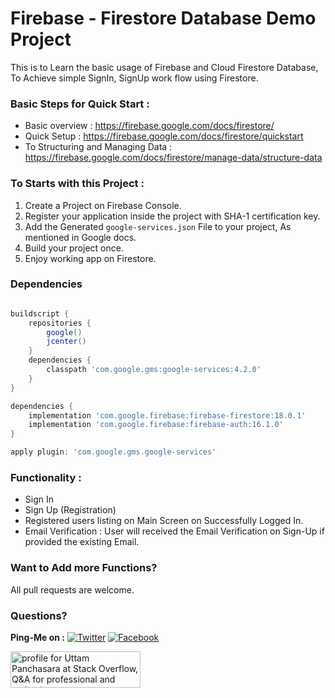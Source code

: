 # Firebase - Firestore Database Demo Project
This is to Learn the basic usage of Firebase and Cloud Firestore Database, To Achieve simple SignIn, SignUp work flow using Firestore.

### Basic Steps for Quick Start :
- Basic overview : https://firebase.google.com/docs/firestore/
- Quick Setup : https://firebase.google.com/docs/firestore/quickstart
- To Structuring and Managing Data : https://firebase.google.com/docs/firestore/manage-data/structure-data

### To Starts with this Project :
1. Create a Project on Firebase Console.
2. Register your application inside the project with SHA-1 certification key.
3. Add the Generated `google-services.json` File to your project, As mentioned in Google docs.
4. Build your project once.
5. Enjoy working app on Firestore.

### Dependencies

```gradle

buildscript {
    repositories {
        google()
        jcenter()
    }
    dependencies {
        classpath 'com.google.gms:google-services:4.2.0'
    }
}

dependencies {
    implementation 'com.google.firebase:firebase-firestore:18.0.1'
    implementation 'com.google.firebase:firebase-auth:16.1.0'
}

apply plugin: 'com.google.gms.google-services'

```

### Functionality :
- Sign In
- Sign Up (Registration)
- Registered users listing on Main Screen on Successfully Logged In.
- Email Verification : User will received the Email Verification on Sign-Up if provided the existing Email.

### Want to Add more Functions?
All pull requests are welcome.

### Questions?
 
**Ping-Me on :**  [![Twitter](https://img.shields.io/badge/Twitter-%40UTM__Panchasara-blue.svg)](https://twitter.com/UTM_Panchasara)
[![Facebook](https://img.shields.io/badge/Facebook-Uttam%20Panchasara-blue.svg)](https://www.facebook.com/UttamPanchasara94)

<a href="https://stackoverflow.com/users/5719935/uttam-panchasara">
<img src="https://stackoverflow.com/users/flair/5719935.png" width="208" height="58" alt="profile for Uttam Panchasara at Stack Overflow, Q&amp;A for professional and enthusiast programmers" title="profile for Uttam Panchasara at Stack Overflow, Q&amp;A for professional and enthusiast programmers">
</a>
